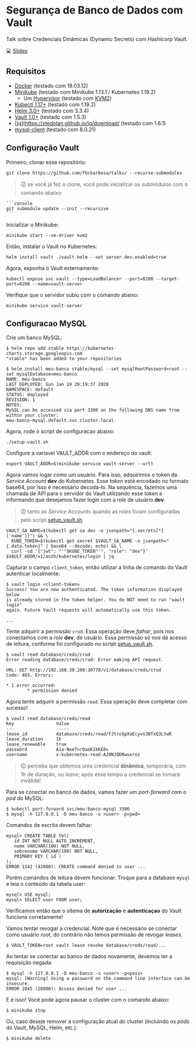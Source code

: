 # Segurança de Banco de Dados com Vault

Talk sobre Credenciais Dinâmicas (Dynamic Secrets) com Hashicorp Vault.

💻 [Slides](https://speakerdeck.com/fernandrone/seguranca-de-banco-de-dados-com-vault)

## Requisitos

- [Docker](https://docs.docker.com/install/linux/docker-ce/debian/) (testado com 19.03.12)
- [Minikube](https://kubernetes.io/docs/tasks/tools/install-minikube/#install-minikube-via-direct-download) (testado com Minikube 1.13.1 / Kubernetes 1.19.2)
  - Um [Hypervisor](https://kubernetes.io/docs/tasks/tools/install-minikube/#install-a-hypervisor) (testado com [KVM2](https://minikube.sigs.k8s.io/docs/drivers/kvm2/))
- [Kubectl 1.17+](https://kubernetes.io/docs/tasks/tools/install-kubectl/#install-kubectl-on-linux) (testado com 1.19.2)
- [Helm 3.0+](https://helm.sh/docs/intro/install/) (testado com 3.3.4)
- [Vault 1.0+](https://www.vaultproject.io/downloads/) (testado com 1.5.3)
- [jq](https://stedolan.github.io/jq/download/ (testado com 1.6.1)
- [mysql-client](https://dev.mysql.com/doc/mysql-installation-excerpt/8.0/en/) (testado com 8.0.21)

## Configuração Vault

Primeiro, clonar esse repositório:

```console
git clone https://github.com/fbcbarbosa/talks/ --recurse-submodules
```

> 🛈 se você já fez o clone, você pode inicializar os submódulos com o comando abaixo:

    ```console
    git submodule update --init --recursive
    ``` 

Inicializar o Minikube:

```console
minikube start --vm-driver kvm2
```

Então, instalar o Vault no Kubernetes:

```console
helm install vault ./vault-helm --set server.dev.enabled=true
```

Agora, exponha o Vault externamente:

```console
kubectl expose svc vault --type=LoadBalancer --port=8200 --target-port=8200 --name=vault-server
```

Verifique que o servidor subiu com o comando abaixo:

```console
minikube service vault-server
```

## Configuracao MySQL

Crie um banco MySQL:

```console
$ helm repo add stable https://kubernetes-charts.storage.googleapis.com
"stable" has been added to your repositories
```

```console
$ helm install meu-banco stable/mysql --set mysqlRootPassword=root --set mysqlDatabase=meu-banco
NAME: meu-banco
LAST DEPLOYED: Sun Jan 19 20:19:37 2020
NAMESPACE: default
STATUS: deployed
REVISION: 1
NOTES:
MySQL can be accessed via port 3306 on the following DNS name from within your cluster:
meu-banco-mysql.default.svc.cluster.local
```

Agora, rode o script de configuracao abaixo:

```console
./setup-vault.sh
```

Configure a varíavel VAULT_ADDR com o endereço do vault:

```console
export VAULT_ADDR=$(minikube service vault-server --url)
```

Agora vamos logar como um usuário. Para isso, adquirimos o token da _Service Account_ **dev** do Kubernetes. Esse _token_ está encodado no formato base64, por isso é necessário decodá-lo. Na sequência, fazemos uma chamada de API para o servidor do Vault utilizando esse _token_ e informando que desejamos fazer login com a _role_ de usuário **dev**.

> 🛈 tanto as _Service Accounts_ quando as _roles_ foram configuradas pelo script [setup_vault.sh](./setup_vault.sh).

```console
VAULT_SA_NAME=$(kubectl get sa dev -o jsonpath="{.secrets[*]['name']}") && \
  KUBE_TOKEN=$(kubectl get secret $VAULT_SA_NAME -o jsonpath="{.data.token}" | base64 --decode; echo) && \
  curl -sd '{"jwt": "'"$KUBE_TOKEN"'", "role": "dev"}' $VAULT_ADDR/v1/auth/kubernetes/login | jq
```

Capturar o campo `client_token`, então utilizar a linha de comando do Vault autenticar localmente:

```console
$ vault login <client-token>
Success! You are now authenticated. The token information displayed below
is already stored in the token helper. You do NOT need to run "vault login"
again. Future Vault requests will automatically use this token.

...
```

Tente adquirir a permissão `crud`. Essa operação deve *falhar*, pois nos conectamos com a _role_ **dev**, de usuário. Essa permissão só nos dá acesso de leitura, conforme foi configurado no script [setup_vault.sh](./setup_vault.sh).

```
$ vault read database/creds/crud
Error reading database/creds/crud: Error making API request.

URL: GET http://192.168.39.208:30770/v1/database/creds/crud
Code: 403. Errors:

* 1 error occurred:
        * permission denied
```

Agora tente adquirir a permissão `read`. Essa operação deve completar com sucesso!

```
$ vault read database/creds/read
Key                Value
---                -----
lease_id           database/creds/read/FJtrcGpXaEcyvn3BTxQ3LtwR
lease_duration     1h
lease_renewable    true
password           A1a-NxeTnrQaoK1kKE8s
username           v-kubernetes-read-AJ8NJQDRwuxroz
```

> 🛈 perceba que obtemos uma credencial **dinâmica**, temporária, com 1h de duração, ou _lease_; após esse tempo a credencial se tornará inválida!

Para se conectar no banco de dados, vamos fazer um _port-forward_ com o _pod_ do MySQL:

```
$ kubectl port-forward svc/meu-banco-mysql 3306
$ mysql -h 127.0.0.1 -D meu-banco -u <user> -p<pwd> 
```

Comandos de escrita devem falhar:

```mysql
mysql> CREATE TABLE tbl(
   id INT NOT NULL AUTO_INCREMENT,
   nome VARCHAR(100) NOT NULL,
   sobrenome VARCHAR(100) NOT NULL,
   PRIMARY KEY ( id )
);
ERROR 1142 (42000): CREATE command denied to user ...
```

Porém comandos de leitura devem funcionar. Troque para a database `mysql` e leia o conteúdo da tabela user:

```mysql
mysql> USE mysql;
mysql> SELECT user FROM user;
```

Verificamos então que o sitema de **autorização** e **autenticaçao** do Vault funciona corretamente!

Vamos tentar revogar a credencial. Note que é necessário se conectar como usuário _root_, do contrário não temos permissão de revogar _leases_.

```console
$ VAULT_TOKEN=root vault lease revoke database/creds/read/...
```

Ao tentar se conectar ao banco de dados novamente, devemos ter a requisição negada:

```console
$ mysql -h 127.0.0.1 -D meu-banco -u <user> -p<pass>
mysql: [Warning] Using a password on the command line interface can be insecure.
ERROR 1045 (28000): Access denied for user ...
```

E é isso! Você pode agora pausar o cluster com o comando abaixo:

```console
$ minikube stop
```

Ou, caso deseje remover a configuração atual do cluster (incluindo os _pods_ do Vault, MySQL, Helm, etc.): 

```console
$ minikube delete
```
